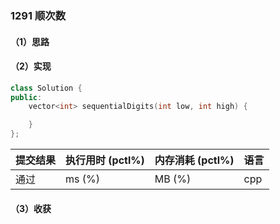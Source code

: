 ### 1291 顺次数

#### （1）思路

#### （2）实现

```cpp
class Solution {
public:
    vector<int> sequentialDigits(int low, int high) {

    }
};
```

| 提交结果 | 执行用时 (pctl%) | 内存消耗 (pctl%) | 语言 |
|:---------|:-----------------|:-----------------|:-----|
| 通过     |  ms (%)   |  MB (%)  | cpp  |

#### （3）收获
